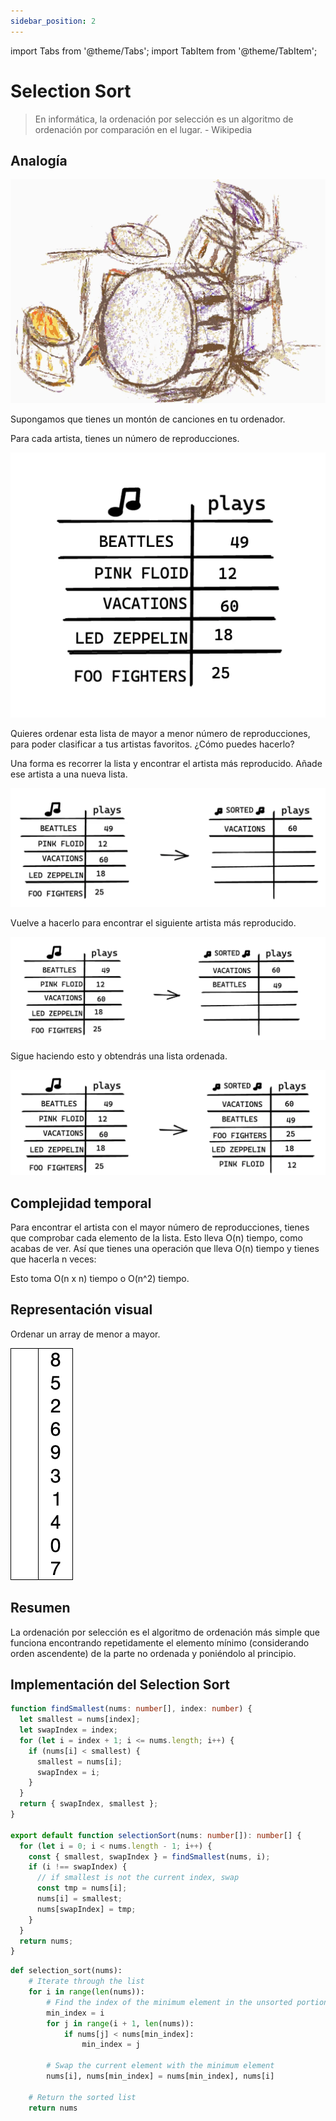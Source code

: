 ```yaml
---
sidebar_position: 2
---
```


import Tabs from '@theme/Tabs';
import TabItem from '@theme/TabItem';

# Selection Sort

> En informática, la ordenación por selección es un algoritmo de ordenación por comparación en el lugar. - Wikipedia

## Analogía

![Kit de Jazz de batería](../../../../../static/img/drums.webp)

Supongamos que tienes un montón de canciones en tu ordenador.

Para cada artista, tienes un número de reproducciones.

![Canciones sin ordenar](../../../../../static/img/unsorted-songs.webp)

Quieres ordenar esta lista de mayor a menor número de reproducciones, para poder clasificar a tus artistas favoritos. ¿Cómo puedes hacerlo?

Una forma es recorrer la lista y encontrar el artista más reproducido. Añade ese artista a una nueva lista.

![Lado izquierdo: lista sin ordenar. Lado derecho: lista ordenada con una canción (artista más escuchado)](../../../../../static/img/unsorted-songs2.webp)

Vuelve a hacerlo para encontrar el siguiente artista más reproducido.

![Lado izquierdo: lista sin ordenar. Lado derecho: lista ordenada con dos canciones (artistas más escuchados)](../../../../../static/img/unsorted-songs3.webp)

Sigue haciendo esto y obtendrás una lista ordenada.

![Lado izquierdo: lista sin ordenar. Lado derecho: lista ordenada](../../../../../static/img/unsorted-songs4.webp)

## Complejidad temporal

Para encontrar el artista con el mayor número de reproducciones, tienes que comprobar cada elemento de la lista. Esto lleva O(n) tiempo,
como acabas de ver. Así que tienes una operación que lleva O(n) tiempo y tienes que hacerla n veces:

Esto toma O(n x n) tiempo o O(n^2) tiempo.

## Representación visual

Ordenar un array de menor a mayor.

![Animación de ordenación por selección](../../../../../static/img/Selection-Sort-Animation.gif)

## Resumen

La ordenación por selección es el algoritmo de ordenación más simple que funciona encontrando repetidamente el elemento mínimo (considerando orden ascendente)
de la parte no ordenada y poniéndolo al principio.

## Implementación del Selection Sort

<Tabs>
<TabItem value="ts" label="TypeScript">

```ts
function findSmallest(nums: number[], index: number) {
  let smallest = nums[index];
  let swapIndex = index;
  for (let i = index + 1; i <= nums.length; i++) {
    if (nums[i] < smallest) {
      smallest = nums[i];
      swapIndex = i;
    }
  }
  return { swapIndex, smallest };
}

export default function selectionSort(nums: number[]): number[] {
  for (let i = 0; i < nums.length - 1; i++) {
    const { smallest, swapIndex } = findSmallest(nums, i);
    if (i !== swapIndex) {
      // if smallest is not the current index, swap
      const tmp = nums[i];
      nums[i] = smallest;
      nums[swapIndex] = tmp;
    }
  }
  return nums;
}
```

</TabItem>
<TabItem value="py" label="Python">

```py
def selection_sort(nums):
    # Iterate through the list
    for i in range(len(nums)):
        # Find the index of the minimum element in the unsorted portion
        min_index = i
        for j in range(i + 1, len(nums)):
            if nums[j] < nums[min_index]:
                min_index = j

        # Swap the current element with the minimum element
        nums[i], nums[min_index] = nums[min_index], nums[i]

    # Return the sorted list
    return nums
```

</TabItem>
</Tabs>
